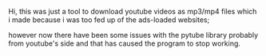 Hi, 
this was just a tool to download youtube videos as mp3/mp4 files which i made because i was too fed up of the ads-loaded websites;

however now there have been some issues with the pytube library probably from youtube's side and that has caused the program to stop working.
